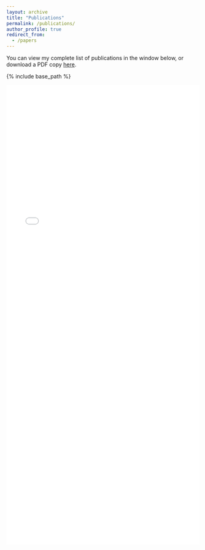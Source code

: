 ```yaml
---
layout: archive
title: "Publications"
permalink: /publications/
author_profile: true
redirect_from:
  - /papers
---
```


You can view my complete list of publications in the window below, or download a PDF copy [here](/files/publications/DanielDdiba_Publications_2024.pdf).

{% include base_path %}

<iframe src="/files/publications/DanielDdiba_Publications_2024.pdf" width="100%" height="1200" frameborder="no" border="0" marginwidth="0" marginheight="0"></iframe>

